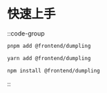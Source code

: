 # 快速上手

::code-group
```bash [pnpm]
pnpm add @frontend/dumpling
```

```bash [yarn]
yarn add @frontend/dumpling
```

```bash [npm]
npm install @frontend/dumpling
```
::